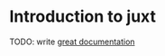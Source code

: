 # Introduction to juxt

TODO: write [great documentation](http://jacobian.org/writing/what-to-write/)
